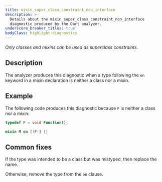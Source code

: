 ```yaml
---
title: mixin_super_class_constraint_non_interface
description: >-
  Details about the mixin_super_class_constraint_non_interface
  diagnostic produced by the Dart analyzer.
underscore_breaker_titles: true
bodyClass: highlight-diagnostics
---
```


_Only classes and mixins can be used as superclass constraints._

## Description

The analyzer produces this diagnostic when a type following the `on`
keyword in a mixin declaration is neither a class nor a mixin.

## Example

The following code produces this diagnostic because `F` is neither a class
nor a mixin:

```dart
typedef F = void Function();

mixin M on [!F!] {}
```

## Common fixes

If the type was intended to be a class but was mistyped, then replace the
name.

Otherwise, remove the type from the `on` clause.
